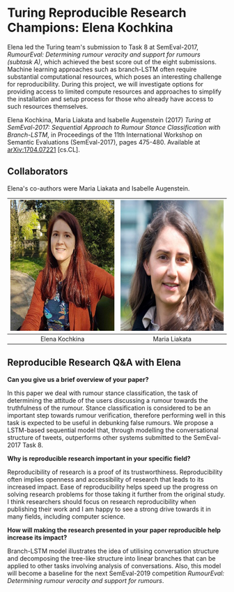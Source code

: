 # Turing Reproducible Research Champions: Elena Kochkina

Elena led the Turing team's submission to Task 8 at SemEval-2017, *RumourEval: Determining rumour veracity and support for rumours (subtask A)*, which achieved the best score out of the eight submissions.
Machine learning approaches such as branch-LSTM often require substantial computational resources, which poses an interesting challenge for reproducibility.
During this project, we will investigate options for providing access to limited compute resources and approaches to simplify the installation and setup process for those who already have access to such resources themselves.

Elena Kochkina, Maria Liakata and Isabelle Augenstein (2017) *Turing at SemEval-2017: Sequential Approach to Rumour Stance Classification with Branch-LSTM*, in Proceedings of the 11th International Workshop on Semantic Evaluations (SemEval-2017), pages 475-480.
Available at [arXiv:1704.07221](https://arxiv.org/abs/1704.07221) [cs.CL].

## Collaborators

Elena's co-authors were Maria Liakata and Isabelle Augenstein.


| <img src="./images/elena-kochkina-square.jpg" height="300"> | <img src="./images/maria-liakata-square.jpg" height="300">
| :-----------------------:|:---------------------------:
| Elena Kochkina           | Maria Liakata

## Reproducible Research Q&A with Elena

**Can you give us a brief overview of your paper?**

In this paper we deal with rumour stance classification, the task of determining the attitude of the users discussing a rumour towards the truthfulness of the rumour.
Stance classification is considered to be an important step towards rumour verification, therefore performing well in this task is expected to be useful in debunking false rumours.
We propose a LSTM-based sequential model that, through modelling the conversational structure of tweets, outperforms other systems submitted to the SemEval-2017 Task 8.

**Why is reproducible research important in your specific field?**

Reproducibility of research is a proof of its trustworthiness.
Reproducibility often implies openness and accessibility of research that leads to its increased impact.
Ease of reproducibility helps speed up the progress on solving research problems for those taking it further from the original study.
I think researchers should focus on research reproducibility when publishing their work and I am happy to see a strong drive towards it in many fields, including computer science.


**How will making the research presented in your paper reproducible help increase its impact?**

Branch-LSTM model illustrates the idea of utilising conversation structure and decomposing the tree-like structure into linear branches that can be applied to other tasks involving analysis of conversations.
Also, this model will become a baseline for the next SemEval-2019 competition *RumourEval: Determining rumour veracity and support for rumours*.
